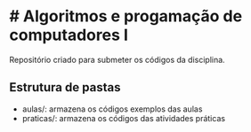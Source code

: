 # # Algoritmos e progamação de computadores I

Repositório  criado para submeter os códigos da disciplina.

## Estrutura de pastas

* aulas/: armazena os códigos exemplos das aulas
* praticas/: armazena os códigos das atividades práticas
